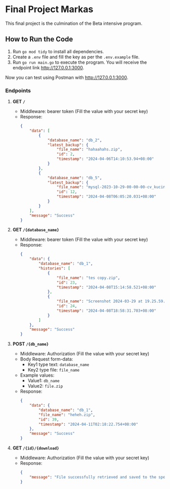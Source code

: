 # Final Project Markas

This final project is the culmination of the Beta intensive program.

## How to Run the Code

1. Run `go mod tidy` to install all dependencies.
2. Create a `.env` file and fill the key as per the `.env.example` file.
3. Run `go run main.go` to execute the program. You will receive the endpoint link http://127.0.0.1:3000.

Now you can test using Postman with http://127.0.0.1:3000.

### Endpoints

1. **GET `/`**

   - Middleware: bearer token (Fill the value with your secret key)
   - Response:
     ```json
     {
         "data": [
             {
                 "database_name": "db_2",
                 "latest_backup": {
                     "file_name": "hahaahahs.zip",
                     "id": 2,
                     "timestamp": "2024-04-06T14:10:53.94+08:00"
                 }
             },
             {
                 "database_name": "db_5",
                 "latest_backup": {
                     "file_name": "mysql-2023-10-29-00-00-00-cv_kucing_oren-8634bf3f-23b5-45a7-8b78-fe9b1a3bcf66.sql.zip",
                     "id": 12,
                     "timestamp": "2024-04-08T06:05:20.031+08:00"
                 }
             }
         ],
         "message": "Success"
     }
     ```

2. **GET `/{database_name}`**

   - Middleware: bearer token (Fill the value with your secret key)
   - Response:
     ```json
     {
         "data": {
             "database_name": "db_1",
             "histories": [
                 {
                     "file_name": "tes copy.zip",
                     "id": 23,
                     "timestamp": "2024-04-08T15:14:58.521+08:00"
                 },
                 {
                     "file_name": "Screenshot 2024-03-29 at 19.25.59.png",
                     "id": 24,
                     "timestamp": "2024-04-08T18:58:31.703+08:00"
                 }
             ]
         },
         "message": "Success"
     }
     ```

3. **POST `/{db_name}`**

   - Middleware: Authorization (Fill the value with your secret key)
   - Body Request form-data:
     - Key1 type text: `database_name`
     - Key2 type file: `file_name`
   - Example values:
     - Value1: `db_name`
     - Value2: `file.zip`
   - Response:
     ```json
     {
         "data": {
             "database_name": "db_1",
             "file_name": "heheh.zip",
             "id": 39,
             "timestamp": "2024-04-11T02:18:22.754+08:00"
         },
         "message": "Success"
     }
     ```

4. **GET `/{id}/{download}`**

   - Middleware: Authorization (Fill the value with your secret key)
   - Response:
     ```json
     {
         "message": "File successfully retrieved and saved to the specified download path"
     }
     ```